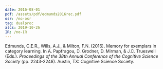 ```yaml
---
date: 2016-08-01
pdf: /assets/pdf/edmunds2016rec.pdf
osr: /no-osr
tag: dualproc
alcs: 2019-10-26
IR: /no-IR
---
```


Edmunds, C.E.R., Wills, A.J., & Milton, F.N. (2016). Memory for exemplars in category learning. In A. Papfragou, D. Grodner, D. Mirman, & J.C. Trueswell (Eds.). _Proceedings of the 38th Annual Conference of the Cognitive Science Society_ (pp. 2243-2248). Austin, TX: Cognitive Science Society. 

